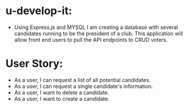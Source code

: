 # u-develop-it: 
- Using Express.js and MYSQL I am creating a database with several candidates running to be the president of a club. This application will allow front end users to pull the API endpoints to CRUD voters.
# User Story:
- As a user, I can request a list of all potential candidates.
- As a user, I can request a single candidate's information.
- As a user, I want to delete a candidate.
- As a user, I want to create a candidate.
